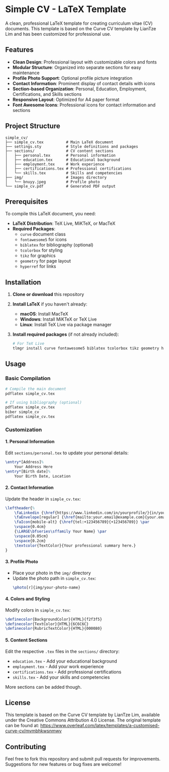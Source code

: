 # Simple CV - LaTeX Template

A clean, professional LaTeX template for creating curriculum vitae (CV) documents. This template is based on the Curve CV template by LianTze Lim and has been customized for professional use.

## Features

- **Clean Design**: Professional layout with customizable colors and fonts
- **Modular Structure**: Organized into separate sections for easy maintenance
- **Profile Photo Support**: Optional profile picture integration
- **Contact Information**: Prominent display of contact details with icons
- **Section-based Organization**: Personal, Education, Employment, Certifications, and Skills sections
- **Responsive Layout**: Optimized for A4 paper format
- **Font Awesome Icons**: Professional icons for contact information and sections

## Project Structure

```
simple_cv/
├── simple_cv.tex          # Main LaTeX document
├── settings.sty           # Style definitions and packages
├── sections/              # CV content sections
│   ├── personal.tex       # Personal information
│   ├── education.tex      # Educational background
│   ├── employment.tex     # Work experience
│   ├── certifications.tex # Professional certifications
│   └── skills.tex         # Skills and competencies
├── img/                   # Images directory
│   └── bnuyy.jpeg         # Profile photo
└── simple_cv.pdf          # Generated PDF output
```

## Prerequisites

To compile this LaTeX document, you need:

- **LaTeX Distribution**: TeX Live, MiKTeX, or MacTeX
- **Required Packages**:
  - `curve` document class
  - `fontawesome5` for icons
  - `biblatex` for bibliography (optional)
  - `tcolorbox` for styling
  - `tikz` for graphics
  - `geometry` for page layout
  - `hyperref` for links

## Installation

1. **Clone or download** this repository
2. **Install LaTeX** if you haven't already:
   - **macOS**: Install MacTeX
   - **Windows**: Install MiKTeX or TeX Live
   - **Linux**: Install TeX Live via package manager

3. **Install required packages** (if not already included):
   ```bash
   # For TeX Live
   tlmgr install curve fontawesome5 biblatex tcolorbox tikz geometry hyperref
   ```

## Usage

### Basic Compilation

```bash
# Compile the main document
pdflatex simple_cv.tex

# If using bibliography (optional)
pdflatex simple_cv.tex
biber simple_cv
pdflatex simple_cv.tex
```

### Customization

#### 1. Personal Information
Edit `sections/personal.tex` to update your personal details:
```latex
\entry*[Address]%
    Your Address Here
\entry*[Birth date]%
    Your Birth Date, Location
```

#### 2. Contact Information
Update the header in `simple_cv.tex`:
```latex
\leftheader{%
    \faLinkedin {\href{https://www.linkedin.com/in/yourprofile/}{in/yourprofile}} \hfill 
    \faEnvelope[regular] {\href{mailto:your.email@example.com}{your.email@example.com}} \hfill 
    \faIcon{mobile-alt} {\href{tel:+123456789}{+123456789}} \par
    \vspace{0.4cm}
    {\LARGE\bfseries\sffamily Your Name} \par
    \vspace{0.05cm}
    \vspace{0.2cm}
    \textcolor{TextColor}{Your professional summary here.}
}
```

#### 3. Profile Photo
- Place your photo in the `img/` directory
- Update the photo path in `simple_cv.tex`:
  ```latex
  \photo[r]{img/your-photo-name}
  ```

#### 4. Colors and Styling
Modify colors in `simple_cv.tex`:
```latex
\definecolor{BackgroundColor}{HTML}{f2f3f5}
\definecolor{TextColor}{HTML}{6C6C6C}
\definecolor{RubricTextColor}{HTML}{000080}
```

#### 5. Content Sections
Edit the respective `.tex` files in the `sections/` directory:
- `education.tex` - Add your educational background
- `employment.tex` - Add your work experience
- `certifications.tex` - Add professional certifications
- `skills.tex` - Add your skills and competencies

More sections can be added though.

## License

This template is based on the Curve CV template by LianTze Lim, available under the Creative Commons Attribution 4.0 License. The original template can be found at: https://www.overleaf.com/latex/templates/a-customised-curve-cv/mvmbhkwsnmwv

## Contributing

Feel free to fork this repository and submit pull requests for improvements. Suggestions for new features or bug fixes are welcome!
